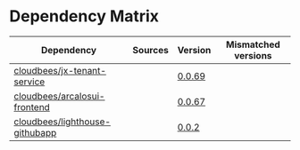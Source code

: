 # Dependency Matrix

Dependency | Sources | Version | Mismatched versions
---------- | ------- | ------- | -------------------
[cloudbees/jx-tenant-service](https://github.com/cloudbees/jx-tenant-service) |  | [0.0.69](https://github.com/cloudbees/jx-tenant-service/releases/tag/v0.0.69) | 
[cloudbees/arcalosui-frontend](https://github.com/cloudbees/arcalosui-frontend) |  | [0.0.67]() | 
[cloudbees/lighthouse-githubapp](https://github.com/cloudbees/lighthouse-githubapp) |  | [0.0.2](https://github.com/cloudbees/lighthouse-githubapp/releases/tag/v0.0.2) | 
